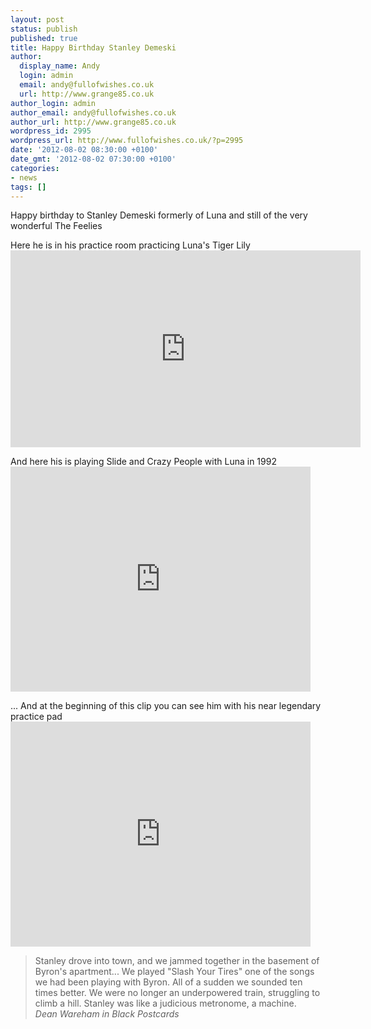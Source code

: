 ```yaml
---
layout: post
status: publish
published: true
title: Happy Birthday Stanley Demeski
author:
  display_name: Andy
  login: admin
  email: andy@fullofwishes.co.uk
  url: http://www.grange85.co.uk
author_login: admin
author_email: andy@fullofwishes.co.uk
author_url: http://www.grange85.co.uk
wordpress_id: 2995
wordpress_url: http://www.fullofwishes.co.uk/?p=2995
date: '2012-08-02 08:30:00 +0100'
date_gmt: '2012-08-02 07:30:00 +0100'
categories:
- news
tags: []
---
```

<p>Happy birthday to Stanley Demeski formerly of Luna and still of the very wonderful The Feelies</p>
<p>Here he is in his practice room practicing Luna's Tiger Lily<br />
<iframe class="aligncenter" frameborder="0" scrolling="auto" width="560" height="315" src="http://www.youtube.com/embed/__vekeQPCVw" allowfullscreen="allowfullscreen"></iframe></p>
<p>And here his is playing Slide and Crazy People with Luna in 1992<br />
<iframe class="aligncenter" width="480" height="360" src="http://www.youtube.com/embed/aTsUQTv3vXk" frameborder="0" allowfullscreen></iframe></p>
<p>... And at the beginning of this clip you can see him with his near legendary practice pad<br />
<iframe class="aligncenter" width="480" height="360" src="http://www.youtube.com/embed/2ZnPWwQ40Fs" frameborder="0" allowfullscreen></iframe></p>
<blockquote><p> Stanley drove into town, and we jammed together in the basement of Byron's apartment... We played "Slash Your Tires" one of the songs we had been playing with Byron. All of a sudden we sounded ten times better. We were no longer an underpowered train, struggling to climb a hill. Stanley was like a judicious metronome, a machine.<br />
<em>Dean Wareham in Black Postcards</em>
</p></blockquote>
